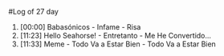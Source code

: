 #Log of 27 day

1. [00:00] Babasónicos - Infame - Risa
1. [11:23] Hello Seahorse! - Entretanto - Me He Convertido...
1. [11:33] Meme - Todo Va a Estar Bien - Todo Va a Estar Bien
